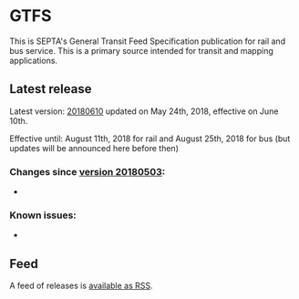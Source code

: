 # GTFS

This is SEPTA's General Transit Feed Specification publication for rail and bus service. This is a primary source intended for transit and mapping applications.

## Latest release

Latest version: [20180610](https://github.com/septadev/GTFS/releases/tag/v20180610) updated on May 24th, 2018, effective on June 10th.

Effective until: August 11th, 2018 for rail and August 25th, 2018 for bus (but updates will be announced here before then)

### Changes since [version 20180503](https://github.com/septadev/GTFS/releases/tag/v201805031): 
 
* 

### Known issues:

* 

## Feed

A feed of releases is [available as RSS](https://github.com/septadev/GTFS/releases.atom).

